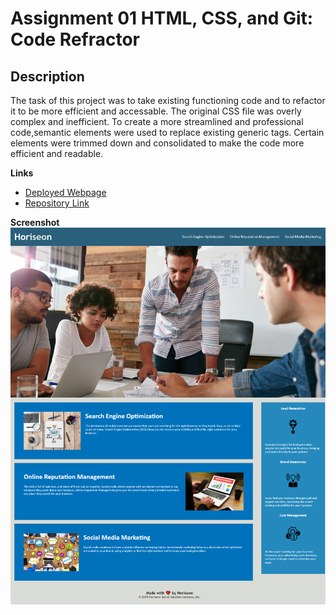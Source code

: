# Assignment 01 HTML, CSS, and Git: Code Refractor
## Description
The task of this project was to take existing functioning code and to refactor it to be more efficient and accessable.  The original CSS file was overly complex and inefficient. To create a more streamlined and professional code,semantic elements were used to replace existing generic tags. Certain elements were trimmed down and consolidated to make the code more efficient and readable. 

**Links**

* [Deployed Webpage](https://danringenbach.github.io/01-Code-Refractor/ "Deployed Webpage")
* [Repository Link](https://github.com/DanRingenbach/01-Code-Refractor "Repository Link")

**Screenshot**
 ![alt text](assets/images/screenshot.png)
 
